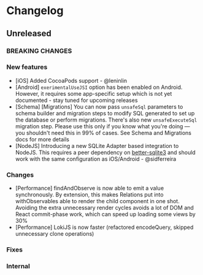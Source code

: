 # Changelog

## Unreleased

### BREAKING CHANGES

### New features

- [iOS] Added CocoaPods support - @leninlin
- [Android] `exerimentalUseJSI` option has been enabled on Android. However, it requires some app-specific setup which is not yet documented - stay tuned for upcoming releases
- [Schema] [Migrations] You can now pass `unsafeSql` parameters to schema builder and migration steps to modify SQL generated to set up the database or perform migrations. There's also new `unsafeExecuteSql` migration step. Please use this only if you know what you're doing — you shouldn't need this in 99% of cases. See Schema and Migrations docs for more details
- [NodeJS] Introducing a new SQLite Adapter based integration to NodeJS. This requires a 
peer dependency on [better-sqlite3](https://github.com/JoshuaWise/better-sqlite3) 
and should work with the same configuration as iOS/Android - @sidferreira

### Changes

- [Performance] findAndObserve is now able to emit a value synchronously. By extension, this makes Relations put into withObservables able to render the child component in one shot. Avoiding the extra unnecessary render cycles avoids a lot of DOM and React commit-phase work, which can speed up loading some views by 30%
- [Performance] LokiJS is now faster (refactored encodeQuery, skipped unnecessary clone operations)

### Fixes

### Internal
